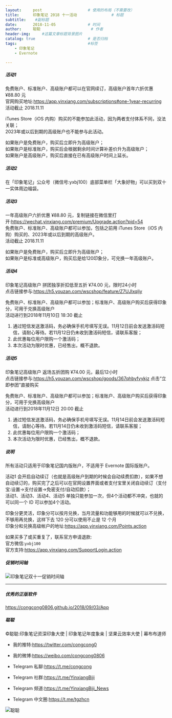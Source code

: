 ```yaml
---
layout:     post                    # 使用的布局（不需要改）
title:      印象笔记 2018 十一活动               # 标题 
subtitle:    #副标题
date:       2018-11-05              # 时间
author:     聪聪                      # 作者
header-img:     #这篇文章标题背景图片
catalog: true                       # 是否归档
tags:                               #标签
    - 印象笔记
    - Evernote

---
```


##### 活动1

免费账户、标准账户、高级账户都可以在官网续订，高级账户首年六折优惠 ¥88.80 元<br>
官网购买地址:<https://app.yinxiang.com/subscriptions#one-1year-recurring><br>
活动截止 2018.11.11<br>

iTunes Store（iOS 内购）购买的不能参加此活动，因为两者支付体系不同，没法关联；<br>
2023年或以后到期的高级账户也不能参与此活动。<br>

如果账户是免费账户，购买后立即升为高级账户；<br>
如果账户是标准账户，购买后会根据剩余时间计算补差价升为高级账户；<br>
如果账户是高级账户，购买后直接在已有高级账户时间上延长。

##### 活动2

在「印象笔记」公众号（微信号:yxbj100）底部菜单栏「大象好物」可以买到双十一实体周边福袋。

##### 活动3

一年高级账户六折优惠 ¥88.80 元，复制链接在微信里打开:<https://wechat.yinxiang.com/premium/Upgrade.action?pid=54><br>
免费账户、标准账户、高级账户都可以参加，包括之前用 iTunes Store（iOS 内购）购买的、2023年或以后到期的高级账户。<br>
活动截止 2018.11.11<br>

如果账户是免费账户，购买后立即升为高级账户；<br>
如果账户是标准或高级账户，购买后是给120印象分，可兑换一年高级账户。

##### 活动4

印象笔记高级账户 拼团独享折扣低至五折 ¥74.00 元，限时24小时<br>
点击链接参与:<https://h5.youzan.com/wscshop/feature/Z7UJlxqIjy><br>

免费账户、标准账户、高级账户都可以参加；标准账户、高级账户购买后获得印象分，可用于兑换高级账户<br>
活动进行到2018年11月10日 18:30 截止

1. 通过短信发送激活码，务必确保手机号填写无误。11月12日前会发送激活码短信，请耐心等待。若11月12日仍未收到激活码短信，请联系客服；
2. 此优惠每位用户限购一个激活码；
3. 本次活动为限时优惠，已经售出，概不退款。

##### 活动5

印象笔记高级账户 返场五折团购 ¥74.00 元，最后12小时<br>
点击链接参与:<https://h5.youzan.com/wscshop/goods/367qhbyfvykjz> 点击“立即参团”直接购买<br>

免费账户、标准账户、高级账户都可以参加；标准账户、高级账户购买后获得印象分，可用于兑换高级账户<br>
活动进行到2018年11月12日 20:00 截止

1. 通过短信发送激活码，务必确保手机号填写无误。11月14日前会发送激活码短信，请耐心等待。若11月14日仍未收到激活码短信，请联系客服；
2. 此优惠每位用户限购一个激活码；
3. 本次活动为限时优惠，已经售出，概不退款。

##### 说明

所有活动只适用于印象笔记国内版账户，不适用于 Evernote 国际版账户。<br>

活动1 会开启自动续订（也就是高级账户到期的时候会自动续费扣款），如果不想自动续订的，购买完了之后可以在官网设置界面或者支付宝里关闭自动续订（支付宝:设置->支付设置->免密支付/自动扣款）；<br>
活动1、活动3、活动4、活动5 单独只能参加一次，但4个活动都不冲突，也就的可以同一个 ID 可以参加4个活动。 <br>

印象分更灵活，印象分可以按月兑换，当月流量和功能够用的时候就可以不兑换，不够用再兑换，这样下去 120 分可以使用不止是 12 个月<br>
印象分和兑换高级帐户的地址:<https://app.yinxiang.com/Points.action>

如果买多了或买重复了，联系官方申请退款:<br>
官方微信:`yxbj100`<br>
官方支持:<https://app.yinxiang.com/SupportLogin.action>

##### 促销时间轴

![印象笔记双十一促销时间轴](https://i.v2ex.co/13Qz5y68.jpeg)

---

##### 优秀的正版软件
<https://congcong0806.github.io/2018/09/03/App>

##### 聪聪
&copy;聪聪:印象笔记资深印象大使 | 印象笔记年度象亲 | 坚果云效率大使 | 幕布布道师

* 我的推特:<https://twitter.com/congcong0>
* 我的微博:<https://weibo.com/congcong0806>
* Telegram 私聊:<https://t.me/congcong>

* Telegram 社群:<https://t.me/YinxiangBiji>
* Telegram 频道:<https://t.me/YinxiangBiji_News>
* Telegram 中文圈:<https://t.me/tgzhcn>

![聪聪](https://i.v2ex.co/3wc207g5.png)